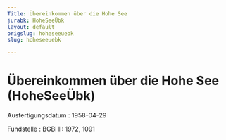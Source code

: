 ```yaml
---
Title: Übereinkommen über die Hohe See
jurabk: HoheSeeÜbk
layout: default
origslug: hoheseeuebk
slug: hoheseeuebk

---
```


# Übereinkommen über die Hohe See (HoheSeeÜbk)

Ausfertigungsdatum
:   1958-04-29

Fundstelle
:   BGBl II: 1972, 1091

